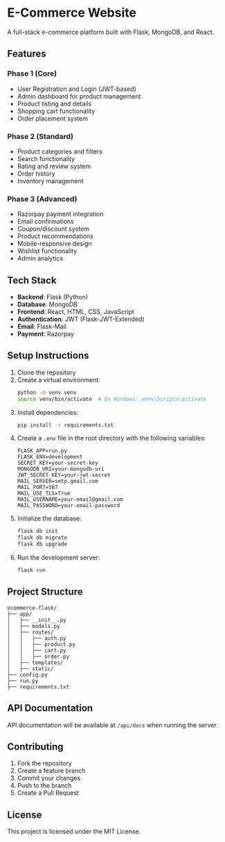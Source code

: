 # E-Commerce Website

A full-stack e-commerce platform built with Flask, MongoDB, and React.

## Features

### Phase 1 (Core)
- User Registration and Login (JWT-based)
- Admin dashboard for product management
- Product listing and details
- Shopping cart functionality
- Order placement system

### Phase 2 (Standard)
- Product categories and filters
- Search functionality
- Rating and review system
- Order history
- Inventory management

### Phase 3 (Advanced)
- Razorpay payment integration
- Email confirmations
- Coupon/discount system
- Product recommendations
- Mobile-responsive design
- Wishlist functionality
- Admin analytics

## Tech Stack

- **Backend**: Flask (Python)
- **Database**: MongoDB
- **Frontend**: React, HTML, CSS, JavaScript
- **Authentication**: JWT (Flask-JWT-Extended)
- **Email**: Flask-Mail
- **Payment**: Razorpay

## Setup Instructions

1. Clone the repository
2. Create a virtual environment:
   ```bash
   python -m venv venv
   source venv/bin/activate  # On Windows: venv\Scripts\activate
   ```
3. Install dependencies:
   ```bash
   pip install -r requirements.txt
   ```
4. Create a `.env` file in the root directory with the following variables:
   ```
   FLASK_APP=run.py
   FLASK_ENV=development
   SECRET_KEY=your-secret-key
   MONGODB_URI=your-mongodb-uri
   JWT_SECRET_KEY=your-jwt-secret
   MAIL_SERVER=smtp.gmail.com
   MAIL_PORT=587
   MAIL_USE_TLS=True
   MAIL_USERNAME=your-email@gmail.com
   MAIL_PASSWORD=your-email-password
   ```
5. Initialize the database:
   ```bash
   flask db init
   flask db migrate
   flask db upgrade
   ```
6. Run the development server:
   ```bash
   flask run
   ```

## Project Structure

```
ecommerce-flask/
├── app/
│   ├── __init__.py
│   ├── models.py
│   ├── routes/
│   │   ├── auth.py
│   │   ├── product.py
│   │   ├── cart.py
│   │   ├── order.py
│   ├── templates/
│   ├── static/
├── config.py
├── run.py
├── requirements.txt
```

## API Documentation

API documentation will be available at `/api/docs` when running the server.

## Contributing

1. Fork the repository
2. Create a feature branch
3. Commit your changes
4. Push to the branch
5. Create a Pull Request

## License

This project is licensed under the MIT License. 
